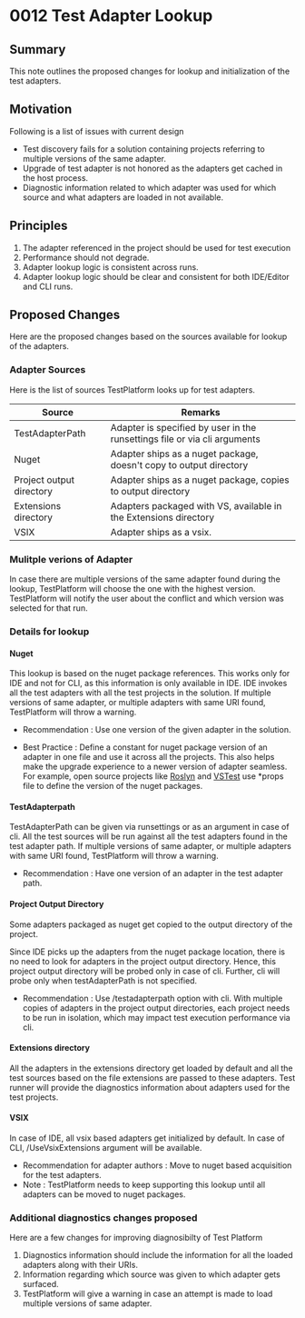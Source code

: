 # 0012 Test Adapter Lookup

## Summary
This note outlines the proposed changes for lookup and initialization of the test adapters.

## Motivation
Following is a list of issues with current design
* Test discovery fails for a solution containing projects referring to multiple versions of the same adapter.
* Upgrade of test adapter is not honored as the adapters get cached in the host process.
* Diagnostic information related to which adapter was used for which source and what adapters are loaded in not available.

## Principles
1. The adapter referenced in the project should be used for test execution
2. Performance should not degrade.
3. Adapter lookup logic is consistent across runs.
4. Adapter lookup logic should be clear and consistent for both IDE/Editor and CLI runs.

## Proposed Changes
Here are the proposed changes based on the sources available for lookup of the adapters.

### Adapter Sources
Here is the list of sources TestPlatform looks up for test adapters.

| Source                   | Remarks                                                                        |
|--------------------------|--------------------------------------------------------------------------------|
| TestAdapterPath          | Adapter is specified by user in the runsettings file or via cli arguments      |
| Nuget                    | Adapter ships as a nuget package, doesn't copy to output directory             |
| Project output directory | Adapter ships as a nuget package, copies to output directory                   |
| Extensions directory     | Adapters packaged with VS, available in the Extensions directory               |
| VSIX                     | Adapter ships as a vsix.                                                       |

### Mulitple verions of Adapter
In case there are multiple versions of the same adapter found during the lookup, TestPlatform will choose the one with the highest version.
TestPlatform will notify the user about the conflict and which version was selected for that run.

### Details for lookup

#### Nuget
This lookup is based on the nuget package references. This works only for IDE and not for CLI, as this information is only available in IDE.
IDE invokes all the test adapters with all the test projects in the solution.
If multiple versions of same adapter, or multiple adapters with same URI found, TestPlatform will throw a warning.

* Recommendation : Use one version of the given adapter in the solution.

* Best Practice : Define a constant for nuget package version of an adapter in one file and use it across all the projects.
This also helps make the upgrade experience to a newer version of adapter seamless.
For example, open source projects like
[Roslyn](https://github.com/dotnet/roslyn) and
[VSTest](https://github.com/microsoft/vstest) use *props file to define the version of the nuget packages.

#### TestAdapterpath
TestAdapterPath can be given via runsettings or as an argument in case of cli.
All the test sources will be run against all the test adapters found in the test adapter path.
If multiple versions of same adapter, or multiple adapters with same URI found, TestPlatform will throw a warning.

* Recommendation : Have one version of an adapter in the test adapter path.

#### Project Output Directory
Some adapters packaged as nuget get copied to the output directory of the project.

Since IDE picks up the adapters from the nuget package location, there is no need to look for adapters in the project output directory.
Hence, this project output directory will be probed only in case of cli. Further, cli will probe only when testAdapterPath is not specified.

* Recommendation : Use /testadapterpath option with cli. With multiple copies of adapters in the project output directories, each project needs to be run in isolation, which may impact test execution performance via cli.

#### Extensions directory
All the adapters in the extensions directory get loaded by default and all the test sources based on the file extensions are passed to these adapters. Test runner will provide the diagnostics information about adapters used for the test projects.

#### VSIX
In case of IDE, all vsix based adapters get initialized by default.
In case of CLI, /UseVsixExtensions argument will be available.

* Recommendation for adapter authors : Move to nuget based acquisition for the test adapters.
* Note : TestPlatform needs to keep supporting this lookup until all adapters can be moved to nuget packages.

### Additional diagnostics changes proposed
Here are a few changes for improving diagnosibilty of Test Platform

1. Diagnostics information should include the information for all the loaded adapters along with their URIs.
2. Information regarding which source was given to which adapter gets surfaced.
3. TestPlatform will give a warning in case an attempt is made to load multiple versions of same adapter.